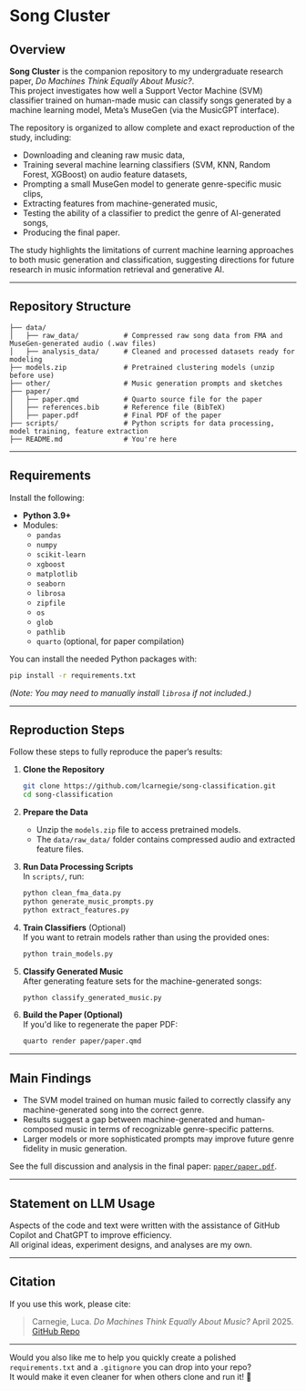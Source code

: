 # Song Cluster

## Overview

**Song Cluster** is the companion repository to my undergraduate research paper, _Do Machines Think Equally About Music?_.  
This project investigates how well a Support Vector Machine (SVM) classifier trained on human-made music can classify songs generated by a machine learning model, Meta’s MuseGen (via the MusicGPT interface).

The repository is organized to allow complete and exact reproduction of the study, including:

- Downloading and cleaning raw music data,
- Training several machine learning classifiers (SVM, KNN, Random Forest, XGBoost) on audio feature datasets,
- Prompting a small MuseGen model to generate genre-specific music clips,
- Extracting features from machine-generated music,
- Testing the ability of a classifier to predict the genre of AI-generated songs,
- Producing the final paper.

The study highlights the limitations of current machine learning approaches to both music generation and classification, suggesting directions for future research in music information retrieval and generative AI.

---

## Repository Structure

```
├── data/
│   ├── raw_data/           # Compressed raw song data from FMA and MuseGen-generated audio (.wav files)
│   ├── analysis_data/      # Cleaned and processed datasets ready for modeling
├── models.zip              # Pretrained clustering models (unzip before use)
├── other/                  # Music generation prompts and sketches
├── paper/
│   ├── paper.qmd           # Quarto source file for the paper
│   ├── references.bib      # Reference file (BibTeX)
│   ├── paper.pdf           # Final PDF of the paper
├── scripts/                # Python scripts for data processing, model training, feature extraction
├── README.md               # You're here
```

---

## Requirements

Install the following:

- **Python 3.9+**
- Modules:
  - `pandas`
  - `numpy`
  - `scikit-learn`
  - `xgboost`
  - `matplotlib`
  - `seaborn`
  - `librosa`
  - `zipfile`
  - `os`
  - `glob`
  - `pathlib`
  - `quarto` (optional, for paper compilation)

You can install the needed Python packages with:

```bash
pip install -r requirements.txt
```

_(Note: You may need to manually install `librosa` if not included.)_

---

## Reproduction Steps

Follow these steps to fully reproduce the paper’s results:

1. **Clone the Repository**  
   ```bash
   git clone https://github.com/lcarnegie/song-classification.git
   cd song-classification
   ```

2. **Prepare the Data**  
   - Unzip the `models.zip` file to access pretrained models.
   - The `data/raw_data/` folder contains compressed audio and extracted feature files.

3. **Run Data Processing Scripts**  
   In `scripts/`, run:
   ```bash
   python clean_fma_data.py
   python generate_music_prompts.py
   python extract_features.py
   ```

4. **Train Classifiers** (Optional)  
   If you want to retrain models rather than using the provided ones:
   ```bash
   python train_models.py
   ```

5. **Classify Generated Music**  
   After generating feature sets for the machine-generated songs:
   ```bash
   python classify_generated_music.py
   ```

6. **Build the Paper (Optional)**  
   If you'd like to regenerate the paper PDF:
   ```bash
   quarto render paper/paper.qmd
   ```

---

## Main Findings

- The SVM model trained on human music failed to correctly classify any machine-generated song into the correct genre.
- Results suggest a gap between machine-generated and human-composed music in terms of recognizable genre-specific patterns.
- Larger models or more sophisticated prompts may improve future genre fidelity in music generation.

See the full discussion and analysis in the final paper: [`paper/paper.pdf`](paper/paper.pdf).

---

## Statement on LLM Usage

Aspects of the code and text were written with the assistance of GitHub Copilot and ChatGPT to improve efficiency.  
All original ideas, experiment designs, and analyses are my own.

---

## Citation

If you use this work, please cite:

> Carnegie, Luca. _Do Machines Think Equally About Music?_ April 2025.  
> [GitHub Repo](https://github.com/lcarnegie/song-classification)

---

Would you also like me to help you quickly create a polished `requirements.txt` and a `.gitignore` you can drop into your repo?  
It would make it even cleaner for when others clone and run it! 🚀 
